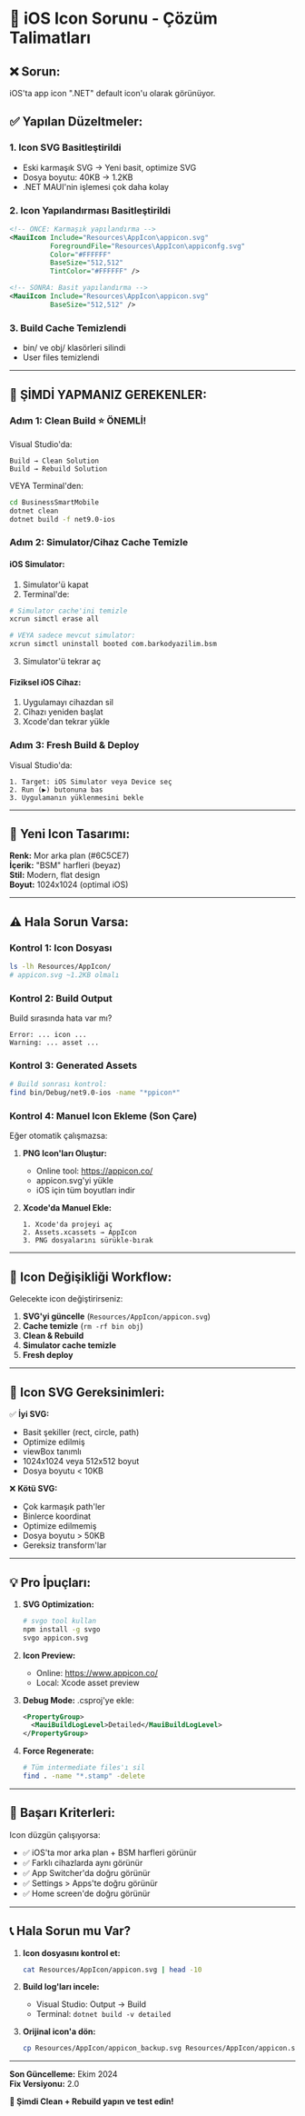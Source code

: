 # 🔧 iOS Icon Sorunu - Çözüm Talimatları

## ❌ Sorun:
iOS'ta app icon ".NET" default icon'u olarak görünüyor.

## ✅ Yapılan Düzeltmeler:

### 1. **Icon SVG Basitleştirildi**
- Eski karmaşık SVG → Yeni basit, optimize SVG
- Dosya boyutu: 40KB → 1.2KB
- .NET MAUI'nin işlemesi çok daha kolay

### 2. **Icon Yapılandırması Basitleştirildi**
```xml
<!-- ÖNCE: Karmaşık yapılandırma -->
<MauiIcon Include="Resources\AppIcon\appicon.svg" 
          ForegroundFile="Resources\AppIcon\appiconfg.svg" 
          Color="#FFFFFF"
          BaseSize="512,512"
          TintColor="#FFFFFF" />

<!-- SONRA: Basit yapılandırma -->
<MauiIcon Include="Resources\AppIcon\appicon.svg" 
          BaseSize="512,512" />
```

### 3. **Build Cache Temizlendi**
- bin/ ve obj/ klasörleri silindi
- User files temizlendi

---

## 🚀 ŞİMDİ YAPMANIZ GEREKENLER:

### **Adım 1: Clean Build** ⭐ ÖNEMLİ!

Visual Studio'da:
```
Build → Clean Solution
Build → Rebuild Solution
```

VEYA Terminal'den:
```bash
cd BusinessSmartMobile
dotnet clean
dotnet build -f net9.0-ios
```

### **Adım 2: Simulator/Cihaz Cache Temizle**

#### iOS Simulator:
1. Simulator'ü kapat
2. Terminal'de:
```bash
# Simulator cache'ini temizle
xcrun simctl erase all

# VEYA sadece mevcut simulator:
xcrun simctl uninstall booted com.barkodyazilim.bsm
```

3. Simulator'ü tekrar aç

#### Fiziksel iOS Cihaz:
1. Uygulamayı cihazdan sil
2. Cihazı yeniden başlat
3. Xcode'dan tekrar yükle

### **Adım 3: Fresh Build & Deploy**

Visual Studio'da:
```
1. Target: iOS Simulator veya Device seç
2. Run (▶️) butonuna bas
3. Uygulamanın yüklenmesini bekle
```

---

## 🎨 Yeni Icon Tasarımı:

**Renk:** Mor arka plan (#6C5CE7)  
**İçerik:** "BSM" harfleri (beyaz)  
**Stil:** Modern, flat design  
**Boyut:** 1024x1024 (optimal iOS)

---

## ⚠️ Hala Sorun Varsa:

### Kontrol 1: Icon Dosyası
```bash
ls -lh Resources/AppIcon/
# appicon.svg ~1.2KB olmalı
```

### Kontrol 2: Build Output
Build sırasında hata var mı?
```
Error: ... icon ...
Warning: ... asset ...
```

### Kontrol 3: Generated Assets
```bash
# Build sonrası kontrol:
find bin/Debug/net9.0-ios -name "*ppicon*"
```

### Kontrol 4: Manuel Icon Ekleme (Son Çare)

Eğer otomatik çalışmazsa:

1. **PNG Icon'ları Oluştur:**
   - Online tool: https://appicon.co/
   - appicon.svg'yi yükle
   - iOS için tüm boyutları indir

2. **Xcode'da Manuel Ekle:**
   ```
   1. Xcode'da projeyi aç
   2. Assets.xcassets → AppIcon
   3. PNG dosyalarını sürükle-bırak
   ```

---

## 🔄 Icon Değişikliği Workflow:

Gelecekte icon değiştirirseniz:

1. **SVG'yi güncelle** (`Resources/AppIcon/appicon.svg`)
2. **Cache temizle** (`rm -rf bin obj`)
3. **Clean & Rebuild**
4. **Simulator cache temizle**
5. **Fresh deploy**

---

## 📝 Icon SVG Gereksinimleri:

✅ **İyi SVG:**
- Basit şekiller (rect, circle, path)
- Optimize edilmiş
- viewBox tanımlı
- 1024x1024 veya 512x512 boyut
- Dosya boyutu < 10KB

❌ **Kötü SVG:**
- Çok karmaşık path'ler
- Binlerce koordinat
- Optimize edilmemiş
- Dosya boyutu > 50KB
- Gereksiz transform'lar

---

## 💡 Pro İpuçları:

1. **SVG Optimization:**
   ```bash
   # svgo tool kullan
   npm install -g svgo
   svgo appicon.svg
   ```

2. **Icon Preview:**
   - Online: https://www.appicon.co/
   - Local: Xcode asset preview

3. **Debug Mode:**
   .csproj'ye ekle:
   ```xml
   <PropertyGroup>
     <MauiBuildLogLevel>Detailed</MauiBuildLogLevel>
   </PropertyGroup>
   ```

4. **Force Regenerate:**
   ```bash
   # Tüm intermediate files'ı sil
   find . -name "*.stamp" -delete
   ```

---

## 🎯 Başarı Kriterleri:

Icon düzgün çalışıyorsa:
- ✅ iOS'ta mor arka plan + BSM harfleri görünür
- ✅ Farklı cihazlarda aynı görünür
- ✅ App Switcher'da doğru görünür
- ✅ Settings > Apps'te doğru görünür
- ✅ Home screen'de doğru görünür

---

## 📞 Hala Sorun mu Var?

1. **Icon dosyasını kontrol et:**
   ```bash
   cat Resources/AppIcon/appicon.svg | head -10
   ```

2. **Build log'ları incele:**
   - Visual Studio: Output → Build
   - Terminal: `dotnet build -v detailed`

3. **Orijinal icon'a dön:**
   ```bash
   cp Resources/AppIcon/appicon_backup.svg Resources/AppIcon/appicon.svg
   ```

---

**Son Güncelleme:** Ekim 2024  
**Fix Versiyonu:** 2.0

**🚀 Şimdi Clean + Rebuild yapın ve test edin!**
